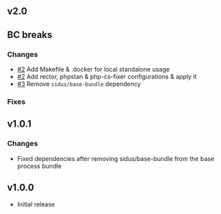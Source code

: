 v2.0
------

## BC breaks

### Changes

* [#2](https://github.com/cleverage/soap-process-bundle/issues/2) Add Makefile & .docker for local standalone usage
* [#2](https://github.com/cleverage/soap-process-bundle/issues/2) Add rector, phpstan & php-cs-fixer configurations & apply it
* [#3](https://github.com/cleverage/soap-process-bundle/issues/3) Remove `sidus/base-bundle` dependency

### Fixes

v1.0.1
------

### Changes

* Fixed dependencies after removing sidus/base-bundle from the base process bundle

v1.0.0
------

* Initial release
